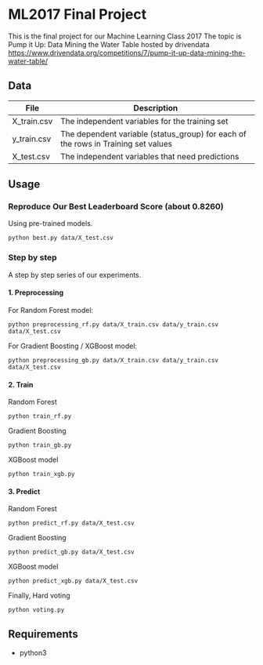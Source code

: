 # ML2017 Final Project
This is the final project for our Machine Learning Class 2017
The topic is Pump it Up: Data Mining the Water Table hosted by drivendata
https://www.drivendata.org/competitions/7/pump-it-up-data-mining-the-water-table/

## Data
|     File    |  Description | 
|-------------|-------------|
| X_train.csv | The independent variables for the training set |
| y_train.csv | The dependent variable (status_group) for each of the rows in Training set values | 
| X_test.csv  | The independent variables that need predictions |

## Usage

### Reproduce Our Best Leaderboard Score (about 0.8260)
Using pre-trained models.
```
python best.py data/X_test.csv
```

### Step by step
A step by step series of our experiments.
#### 1. Preprocessing
For Random Forest model:
```
python preprocessing_rf.py data/X_train.csv data/y_train.csv data/X_test.csv
```
For Gradient Boosting / XGBoost model:
```
python preprocessing_gb.py data/X_train.csv data/y_train.csv data/X_test.csv
```
#### 2. Train
Random Forest
```
python train_rf.py
```
Gradient Boosting
```
python train_gb.py
```
XGBoost model
```
python train_xgb.py
```

#### 3. Predict
Random Forest
```
python predict_rf.py data/X_test.csv
```
Gradient Boosting
```
python predict_gb.py data/X_test.csv
```
XGBoost model
```
python predict_xgb.py data/X_test.csv
```
Finally, Hard voting
```
python voting.py
```

## Requirements
* python3